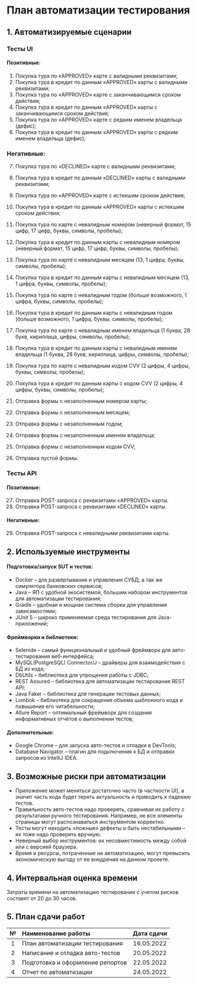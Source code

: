 # План автоматизации тестирования

## 1. Автоматизируемые сценарии

### Тесты UI

#### Позитивные:
1. Покупка тура по «APPROVED» карте с валидными реквизитами;
2. Покупка тура в кредит по данным «APPROVED» карты с валидными реквизитами;
3. Покупка тура по «APPROVED» карте с заканчивающимся сроком действия;
4. Покупка тура в кредит по данным «APPROVED» карты с заканчивающимся сроком действия;
5. Покупка тура по «APPROVED» карте с редким именем владельца (дефис);
6. Покупка тура в кредит по данным «APPROVED» карты с редким именем владельца (дефис);

### Негативные:
7. Покупка тура по «DECLINED» карте с валидными реквизитами;
8. Покупка тура в кредит по данным «DECLINED» карты с валидными реквизитами;
9. Покупка тура по «APPROVED» карте с истекшим сроком действия;
10. Покупка тура в кредит по данным «APPROVED» карты с истекшим сроком действия;
11. Покупка тура по карте с невалидным номером
    (неверный формат, 15 цифр, 17 цифр, буквы, символы, пробелы);

12. Покупка тура в кредит по данным карты с невалидным номером
    (неверный формат, 15 цифр, 17 цифр, буквы, символы, пробелы);

13. Покупка тура по карте с невалидным месяцем
    (13, 1 цифра, буквы, символы, пробелы);

14. Покупка тура в кредит по данным карты с невалидным месяцем
    (13, 1 цифра, буквы, символы, пробелы);

15. Покупка тура по карте с невалидным годом
    (больше возможного, 1 цифра, буквы, символы, пробелы);

16. Покупка тура в кредит по данным карты с невалидным годом
    (больше возможного, 1 цифра, буквы, символы, пробелы);

17. Покупка тура по карте с невалидным именем владельца
    (1 буква, 28 букв, кириллица, цифры, символы, пробелы);

18. Покупка тура в кредит по данным карты с невалидным именем владельца
    (1 буква, 28 букв, кириллица, цифры, символы, пробелы);

19. Покупка тура по карте с невалидным кодом CVV
    (2 цифры, 4 цифры, буквы, символы, пробелы);

20. Покупка тура в кредит по данным карты с кодом CVV
    (2 цифры, 4 цифры, буквы, символы, пробелы);

21. Отправка формы с незаполненным номером карты;
22. Отправка формы с незаполненным месяцем;
23. Отправка формы с незаполненным годом;
24. Отправка формы с незаполненным именем владельца;
25. Отправка формы с незаполненным кодом CVV;
26. Отправка пустой формы.

### Тесты API

#### Позитивные:
27. Отправка POST-запроса с реквизитами «APPROVED» карты.
28. Отправка POST-запроса с реквизитами «DECLINED» карты.

#### Негативные:
29. Отправка POST-запроса с невалидными реквизитами карты.

## 2. Используемые инструменты

#### Подготовка/запуск SUT и тестов:
* Docker – для развёртывания и управления СУБД, а так же симулятора банковских сервисов;
* Java – ЯП с удобной экосистемой, большим набором инструментов для автоматизации тестирования;
* Gradle – удобная и мощная система сборки для управления зависимостями;
* JUnit 5 – широко применяемая среда тестирования для Java-приложений;

#### Фреймворки и библиотеки:
* Selenide – самый функциональный и удобный фреймворк для авто-тестирования веб-интерфейса;
* MySQL(PostgreSQL) Connector/J – драйверы для взаимодействия с БД из кода;
* DbUtils – библиотека для упрощения работы с JDBC;
* REST Assured – библиотека для автоматизации тестирования REST API;
* Java Faker – библиотека для генерации тестовых данных;
* Lombok – библиотека для сокращения объема шаблонного кода и повышения его читабельности;
* Allure Report – оптимальный фреймворк для создания информативных отчётов о выполнении тестов;

#### Дополнительные:
* Google Chrome – для запуска авто-тестов и отладки в DevTools;
* Database Navigator – плагин для подключения к БД и отправки запросов из IntelliJ IDEA.

## 3. Возможные риски при автоматизации
* Приложение может меняться достаточно часто (в частности UI), а значит часть кода будет терять актуальность
  и приводить к падению тестов.
* Правильность авто-тестов надо проверять, сравнивая их работу с результатами ручного тестирования.
  Например, не все элементы страницы могут распознаваться инструментом корректно.
* Тесты могут находить «ложные» дефекты и быть нестабильными – их тоже надо проверять вручную.
* Неверный выбор инструментов: их несовместимость между собой или с версией браузера.
* Время и ресурсы, потраченные на автоматизацию, могут превысить экономическую выгоду от ее внедрения
  на данном проекте.

## 4. Интервальная оценка времени
Затраты времени на автоматизацию тестирования с учетом рисков составят от 20 до 30 часов.

## 5. План сдачи работ
|  №  | Наименование работы              | Дата сдачи |
|:---:|:---------------------------------|:----------:|
|  1  | План автоматизации тестирования  | 16.05.2022 |
|  2  | Написание и отладка авто-тестов  | 20.05.2022 |
|  3  | Подготовка и оформление репортов | 22.05.2022 |
|  4  | Отчет по автоматизации           | 24.05.2022 |